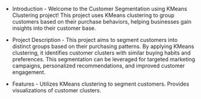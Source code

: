 - Introduction - 
Welcome to the Customer Segmentation using KMeans Clustering project! This project uses KMeans clustering to group customers based on their purchase behaviors, helping businesses gain insights into their customer base.

- Project Description - 
This project aims to segment customers into distinct groups based on their purchasing patterns. By applying KMeans clustering, it identifies customer clusters with similar buying habits and preferences. This segmentation can be leveraged for targeted marketing campaigns, personalized recommendations, and improved customer engagement.

- Features - 
Utilizes KMeans clustering to segment customers.
Provides visualizations of customer clusters.
